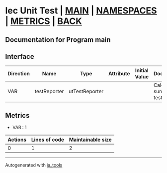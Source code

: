 # Iec Unit Test | [MAIN] | [NAMESPACES] | [METRICS] | [BACK]  

## Documentation for Program main  

## Interface  

| Direction | Name | Type | Attribute | Initial Value | Documentation |
| --------- | ---- | ---- | --------- | ------------- | ------------- |
| VAR | testReporter | utTestReporter |  |  | Calculator for summaries of tests |  


## Metrics  

- VAR : 1

| Actions | Lines of code | Maintainable size |
| ------- | ------------- | ----------------- |
| 0 | 1 | 2 |

---
Autogenerated with [ia_tools](https://github.com/tkucic/ia_tools)  

[MAIN]: ../../../../index.md
[NAMESPACES]: ../../nsList.md
[METRICS]: ../../../metrics.md
[BACK]: ../nsMain.md
